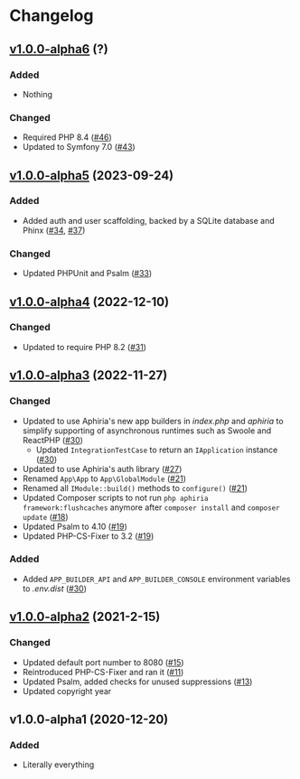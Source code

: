 # Changelog

## [v1.0.0-alpha6](https://github.com/aphiria/app/compare/v1.0.0-alpha5...v1.0.0-alpha6) (?)

### Added

- Nothing

### Changed

- Required PHP 8.4 ([#46](https://github.com/aphiria/app/pull/46))
- Updated to Symfony 7.0 ([#43](https://github.com/aphiria/app/pull/43))

## [v1.0.0-alpha5](https://github.com/aphiria/app/compare/v1.0.0-alpha4...v1.0.0-alpha5) (2023-09-24)

### Added

- Added auth and user scaffolding, backed by a SQLite database and Phinx ([#34](https://github.com/aphiria/app/pull/34), [#37](https://github.com/aphiria/app/pull/37))

### Changed

- Updated PHPUnit and Psalm ([#33](https://github.com/aphiria/app/pull/33))

## [v1.0.0-alpha4](https://github.com/aphiria/app/compare/v1.0.0-alpha3...v1.0.0-alpha4) (2022-12-10)

### Changed

- Updated to require PHP 8.2 ([#31](https://github.com/aphiria/app/pull/31))

## [v1.0.0-alpha3](https://github.com/aphiria/app/compare/v1.0.0-alpha2...v1.0.0-alpha3) (2022-11-27)

### Changed

- Updated to use Aphiria's new app builders in _index.php_ and _aphiria_ to simplify supporting of asynchronous runtimes such as Swoole and ReactPHP ([#30](https://github.com/aphiria/app/pull/30))
  - Updated `IntegrationTestCase` to return an `IApplication` instance ([#30](https://github.com/aphiria/app/pull/30))
- Updated to use Aphiria's auth library ([#27](https://github.com/aphiria/app/pull/27))
- Renamed `App\App` to `App\GlobalModule` ([#21](https://github.com/aphiria/app/pull/21))
- Renamed all `IModule::build()` methods to `configure()` ([#21](https://github.com/aphiria/app/pull/21))
- Updated Composer scripts to not run `php aphiria framework:flushcaches` anymore after `composer install` and `composer update` ([#18](https://github.com/aphiria/app/pull/18))
- Updated Psalm to 4.10 ([#19](https://github.com/aphiria/app/pull/19))
- Updated PHP-CS-Fixer to 3.2 ([#19](https://github.com/aphiria/app/pull/19))

### Added

- Added `APP_BUILDER_API` and `APP_BUILDER_CONSOLE` environment variables to _.env.dist_ ([#30](https://github.com/aphiria/app/pull/30))

## [v1.0.0-alpha2](https://github.com/aphiria/app/compare/v1.0.0-alpha1...v1.0.0-alpha2) (2021-2-15)

### Changed

- Updated default port number to 8080 ([#15](https://github.com/aphiria/app/pull/15))
- Reintroduced PHP-CS-Fixer and ran it ([#11](https://github.com/aphiria/app/pull/11))
- Updated Psalm, added checks for unused suppressions ([#13](https://github.com/aphiria/app/pull/13))
- Updated copyright year

## v1.0.0-alpha1 (2020-12-20)

### Added

- Literally everything
